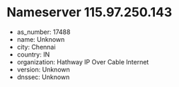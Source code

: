 # Nameserver 115.97.250.143

* as_number: 17488
* name: Unknown
* city: Chennai
* country: IN
* organization: Hathway IP Over Cable Internet
* version: Unknown
* dnssec: Unknown
